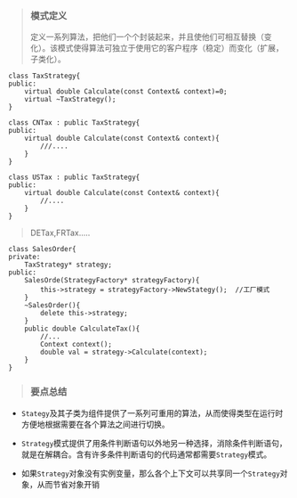 > ### 模式定义
> 定义一系列算法，把他们一个个封装起来，并且使他们可相互替换（变化）。该模式使得算法可独立于使用它的客户程序（稳定）而变化（扩展，子类化）。
```
class TaxStrategy{
public:
    virtual double Calculate(const Context& context)=0;
    virtual ~TaxStrategy();
}
```
```
class CNTax : public TaxStrategy{
public:
    virtual double Calculate(const Context& context){
        ///....
    }
}
```
```
class USTax : public TaxStrategy{
public:
    virtual double Calculate(const Context& context){
        //....
    }
}
```
> DETax,FRTax.....
```
class SalesOrder{
private:
    TaxStrategy* strategy;
public:
    SalesOrde(StrategyFactory* strategyFactory){
        this->strategy = strategyFactory->NewStategy();  //工厂模式
    }
    ~SalesOrder(){
        delete this->strategy;
    }
    public double CalculateTax(){
        //...
        Context context();
        double val = strategy->Calculate(context);
    }
}
```
> ### 要点总结
 * `Stategy`及其子类为组件提供了一系列可重用的算法，从而使得类型在运行时方便地根据需要在各个算法之间进行切换。

 * `Strategy`模式提供了用条件判断语句以外地另一种选择，消除条件判断语句，就是在解耦合。含有许多条件判断语句的代码通常都需要`Strategy`模式。
  
 * 如果`Strategy`对象没有实例变量，那么各个上下文可以共享同一个`Strategy`对象，从而节省对象开销